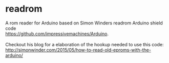 # readrom
A rom reader for Arduino based on Simon Winders readrom Arduino shield code<BR>
https://github.com/impressivemachines/Arduino. <BR><BR>
Checkout his blog for a elaboration of the hookup needed to use this code: <BR>
http://simonwinder.com/2015/05/how-to-read-old-eproms-with-the-arduino/  

